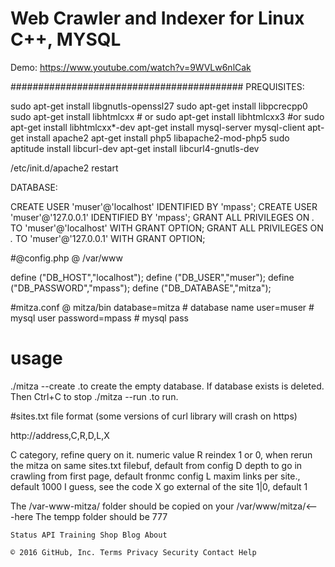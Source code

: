 
# Web Crawler and Indexer for Linux C++, MYSQL


Demo:
https://www.youtube.com/watch?v=9WVLw6nlCak


##########################################
PREQUISITES:


sudo apt-get install libgnutls-openssl27
sudo apt-get install libpcrecpp0
sudo apt-get install libhtmlcxx # or
sudo apt-get install libhtmlcxx3  #or
sudo apt-get install libhtmlcxx*-dev
apt-get install mysql-server mysql-client
apt-get install apache2
apt-get install php5 libapache2-mod-php5
sudo aptitude install libcurl-dev
apt-get install libcurl4-gnutls-dev

/etc/init.d/apache2 restart

DATABASE:

CREATE USER 'muser'@'localhost' IDENTIFIED BY 'mpass';
CREATE USER 'muser'@'127.0.0.1' IDENTIFIED BY 'mpass';
GRANT ALL PRIVILEGES ON *.* TO 'muser'@'localhost'  WITH GRANT OPTION;
GRANT ALL PRIVILEGES ON *.* TO 'muser'@'127.0.0.1'  WITH GRANT OPTION;



#@config.php @ /var/www

define ("DB_HOST","localhost");
define ("DB_USER","muser");
define ("DB_PASSWORD","mpass");
define ("DB_DATABASE","mitza");


#mitza.conf @ mitza/bin
database=mitza     # database name
user=muser         # mysql user
password=mpass     # mysql pass


# usage
./mitza --create      .to create the empty database. If database exists is deleted. Then Ctrl+C to stop
./mitza  --run        .to run.

#sites.txt file format (some versions of curl library will crash on https)

http://address,C,R,D,L,X

C category, refine query on it. numeric value
R reindex 1 or 0, when rerun the mitza on same sites.txt filebuf, default from config
D depth to go in crawling from first page, default fronmc config
L maxim links per site., default 1000 I guess, see the code
X go external of the site 1|0, default 1

The /var-www-mitza/ folder should be copied on your /var/www/mitza/<---here
The tempp folder should be 777



    Status API Training Shop Blog About 

    © 2016 GitHub, Inc. Terms Privacy Security Contact Help 


